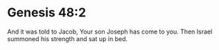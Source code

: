 # Genesis 48:2

And it was told to Jacob, Your son Joseph has come to you. Then Israel summoned his strength and sat up in bed.
